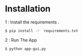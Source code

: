   
# Installation

1 : Install the requirements .

```sh
$ pip install -r  requirements.txt
```

2 : Run The App 

```sh
$ python app-gui.py
```

